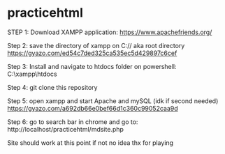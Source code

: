 # practicehtml

STEP 1: Download XAMPP application: https://www.apachefriends.org/

Step 2: save the directory of xampp on C:// aka root directory
https://gyazo.com/ed54c7ded325ca535ec5d429897c6cef

Step 3: Install and navigate to htdocs folder on powershell: C:\xampp\htdocs

Step 4: git clone this repository

Step 5: open xampp and start Apache and mySQL (idk if second needed)
https://gyazo.com/a692db66e0bef66d1c360c99052caa9d

Step 6: go to search bar in chrome and go to: http://localhost/practicehtml/mdsite.php

Site should work at this point if not no idea thx for playing
